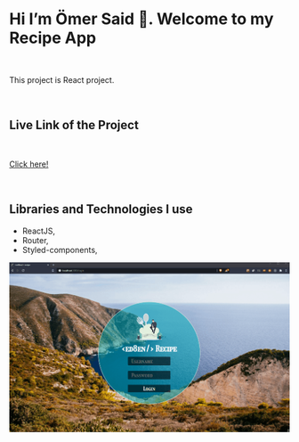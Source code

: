 
<h1>Hi I’m Ömer Said 👋. Welcome to my Recipe App</h1>

<br>

<p>This project is React project.</p>

<br>

<h2>Live Link of the Project</h2>

<br>

[Click here!](https://osb-recipe-app.netlify.app/)

<br>

<h2>Libraries and Technologies I use</h2>

* ReactJS,
* Router,
* Styled-components,


![MovieApp](https://github.com/omersb/Recipe-App/blob/master/recipe-app.gif?raw=true)
